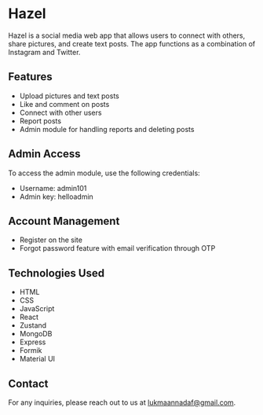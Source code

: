 # Hazel

Hazel is a social media web app that allows users to connect with others, share pictures, and create text posts. The app functions as a combination of Instagram and Twitter.

## Features

- Upload pictures and text posts
- Like and comment on posts
- Connect with other users
- Report posts
- Admin module for handling reports and deleting posts

## Admin Access

To access the admin module, use the following credentials:

- Username: admin101
- Admin key: helloadmin

## Account Management

- Register on the site
- Forgot password feature with email verification through OTP


## Technologies Used

- HTML
- CSS
- JavaScript
- React
- Zustand
- MongoDB
- Express
- Formik
- Material UI



## Contact

For any inquiries, please reach out to us at lukmaannadaf@gmail.com.
